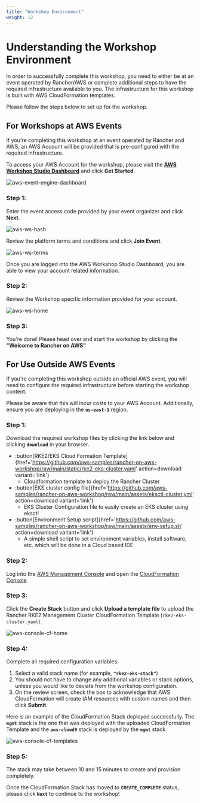 ```yaml
---
title: "Workshop Environment"
weight: 12
---
```


# Understanding the Workshop Environment

In order to successfully complete this workshop, you need to either be at an event operated by Rancher/AWS or complete additional steps to have the required infrastructure available to you. The infrastructure for this workshop is built with AWS CloudFormation templates. 

Please follow the steps below to set up for the workshop.

## For Workshops at AWS Events

If you're completing this workshop at an event operated by Rancher and AWS, an AWS Account will be provided that is pre-configured with the required infrastructure.

To access your AWS Account for the workshop, please visit the **[AWS Workshop Studio Dashboard](https://catalog.us-east-1.prod.workshops.aws)** and click **Get Started**.

![aws-event-engine-dashboard](/static/images/content/12-aws-ws-dashboard.png)

### Step 1:

Enter the event access code provided by your event organizer and click **Next**.

![aws-ws-hash](/static/images/content/12-aws-ws-hash.png)

Review the platform terms and conditions and click **Join Event**.

![aws-ws-terms](/static/images/content/12-aws-ws-terms.png)

Once you are logged into the AWS Workshop Studio Dashboard, you are able to view your account related information.

### Step 2:

Review the Workshop specific information provided for your account.

![aws-ws-home](/static/images/content/12-ws-home.png)

### Step 3:

You're done! Please head over and start the workshop by clicking the **"Welcome to Rancher on AWS"**

## For Use Outside AWS Events

If you're completing this workshop outside an official AWS event, you will need to configure the required infrastructure before starting the workshop content. 

Please be aware that this will incur costs to your AWS Account. Additionally, ensure you are deploying in the **`us-east-1`** region.

### Step 1:
Download the required workshop files by clicking the link below and clicking **`download`** in your browser.
* :button[RKE2/EKS Cloud Formation Template]{href='https://github.com/aws-samples/rancher-on-aws-workshop/raw/main/static/rke2-eks-cluster.yaml' action=download variant='link'}
    * Cloudformation template to deploy the Rancher Cluster
* :button[EKS cluster config file]{href='https://github.com/aws-samples/rancher-on-aws-workshop/raw/main/assets/eksctl-cluster.yml' action=download variant='link'}
    * EKS Cluster Configuration file to easily create an EKS cluster using eksctl
* :button[Environment Setup script]{href='https://github.com/aws-samples/rancher-on-aws-workshop/raw/main/assets/env-setup.sh' action=download variant='link'}
    * A simple shell script to set environment variables, install software, etc. which will be done in a Cloud based IDE

### Step 2:
Log into the [AWS Management Console](https://aws.amazon.com/console/) and open the [CloudFormation Console](https://console.aws.amazon.com/cloudformation/home).

### Step 3:
Click the **Create Stack** button and click **Upload a template file** to upload the Rancher RKE2 Management Cluster CloudFormation Template (`rke2-eks-cluster.yaml`).

![aws-console-cf-home](/static/images/content/12-aws-cf-home.png)

### Step 4:
Complete all required configuration variables: 

1. Select a valid stack name (for example, **`"rke2-eks-stack"`**)
2. You should not have to change any additional variables or stack options, unless you would like to deviate from the workshop configuration.
3. On the review screen, check the box to acknowledge that AWS CloudFormation will create IAM resources with custom names and then click **Submit**.

Here is an example of the CloudFormation Stack deployed successfully. The **`mgmt`** stack is the one that was deployed with the uploaded CloudFormation Template and the **`aws-cloud9`** stack is deployed by the **`mgmt`** stack.

![aws-console-cf-templates](/static/images/content/12-aws-cf-template.png)

### Step 5:

The stack may take between 10 and 15 minutes to create and provision completely.

Once the CloudFormation Stack has moved to **`CREATE_COMPLETE`** status, please click **`Next`** to continue to the workshop!